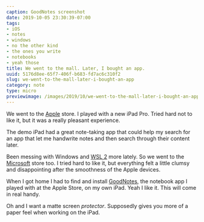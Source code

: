 ```yaml
---
caption: GoodNotes screenshot
date: 2019-10-05 23:30:39-07:00
tags:
- iOS
- notes
- windows
- no the other kind
- the ones you write
- notebooks
- yeah those
title: We went to the mall. Later, I bought an app.
uuid: 5176d8ee-65f7-406f-b683-fd7ac6c310f2
slug: we-went-to-the-mall-later-i-bought-an-app
category: note
type: micro
previewimage: /images/2019/10/we-went-to-the-mall-later-i-bought-an-app/cover.png
---
```

We went to the [Apple][] store. I played with a new iPad Pro. Tried hard not to like it, but it was a really
pleasant experience.

The demo iPad had a great note-taking app that could help my search for an app that let me handwrite notes and
then search through their content later.

[Apple]: https://apple.com

Been messing with Windows and [WSL 2][] more lately. So we went to the [Microsoft][] store too. I tried hard
to like it, but everything felt a little clumsy and disappointing after the smoothness of the Apple devices.

[WSL 2]: /tags/wsl
[Microsoft]: https://microsoft.com

When I got home I had to find and install [GoodNotes][], the notebook app I played with at the Apple Store, on
my own iPad. Yeah I like it. This will come in real handy.

[GoodNotes]: https://www.goodnotes.com/

Oh and I want a matte screen *protector*. Supposedly gives you more of a paper feel when working on the iPad.